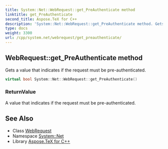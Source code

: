 ```yaml
---
title: System::Net::WebRequest::get_PreAuthenticate method
linktitle: get_PreAuthenticate
second_title: Aspose.TeX for C++
description: 'System::Net::WebRequest::get_PreAuthenticate method. Gets a value that indicates if the request must be pre-authenticated in C++.'
type: docs
weight: 3300
url: /cpp/system.net/webrequest/get_preauthenticate/
---
```

## WebRequest::get_PreAuthenticate method


Gets a value that indicates if the request must be pre-authenticated.

```cpp
virtual bool System::Net::WebRequest::get_PreAuthenticate()
```


### ReturnValue

A value that indicates if the request must be pre-authenticated.

## See Also

* Class [WebRequest](../)
* Namespace [System::Net](../../)
* Library [Aspose.TeX for C++](../../../)
